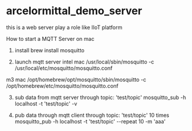 # arcelormittal_demo_server
this is a web server play a role like IIoT platform 

How to start a MQTT Server on mac
1. install
brew install mosquitto

2. launch mqtt server
intel mac
/usr/local/sbin/mosquitto -c /usr/local/etc/mosquitto/mosquitto.conf

m3 mac
/opt/homebrew/opt/mosquitto/sbin/mosquitto -c /opt/homebrew/etc/mosquitto/mosquitto.conf

3. sub data from mqtt server through topic: 'test/topic' 
mosquitto_sub -h localhost -t 'test/topic' -v

4. pub data through mqtt client through topic: 'test/topic' 10 times
mosquitto_pub -h localhost -t 'test/topic' --repeat 10 -m 'aaa'
